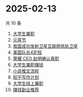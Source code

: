 # 2025-02-13

共 10 条

<!-- BEGIN ZHIHUSEARCH -->
<!-- 最后更新时间 Thu Feb 13 2025 04:16:24 GMT+0800 (China Standard Time) -->
1. [大学生兼职](https://www.zhihu.com/search?q=大学生兼职)
1. [元宵节](https://www.zhihu.com/search?q=元宵节)
1. [我国成功发射卫星互联网低轨卫星](https://www.zhihu.com/search?q=我国成功发射卫星互联网低轨卫星)
1. [美国队长4定档](https://www.zhihu.com/search?q=美国队长4定档)
1. [荣耀 CEO 赵明确认离职](https://www.zhihu.com/search?q=荣耀%20CEO%20赵明确认离职)
1. [大学生兼职赚钱](https://www.zhihu.com/search?q=大学生兼职赚钱)
1. [小说推文流程](https://www.zhihu.com/search?q=小说推文流程)
1. [知乎写作计划](https://www.zhihu.com/search?q=知乎写作计划)
1. [大学生线上兼职](https://www.zhihu.com/search?q=大学生线上兼职)
1. [赚钱副业推荐](https://www.zhihu.com/search?q=赚钱副业推荐)
<!-- END ZHIHUSEARCH -->
